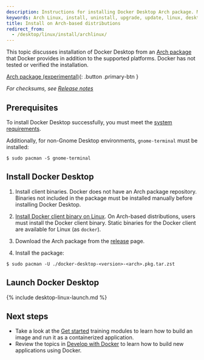 ```yaml
---
description: Instructions for installing Docker Desktop Arch package. Mostly meant for hackers who want to try out Docker Desktop on a variety of Arch-based distributions.
keywords: Arch Linux, install, uninstall, upgrade, update, linux, desktop, docker desktop, docker desktop for linux, dd4l
title: Install on Arch-based distributions
redirect_from:
  - /desktop/linux/install/archlinux/
---
```


This topic discusses installation of Docker Desktop from an [Arch package](https://desktop-stage.docker.com/linux/main/amd64/docker-desktop-4.19.0-x86_64.pkg.tar.zst?utm_source=docker&utm_medium=webreferral&utm_campaign=docs-driven-download-linux-amd64) that Docker provides in addition to the supported platforms. Docker has not tested or verified the installation.

[Arch package (experimental)](https://desktop.docker.com/linux/main/amd64/docker-desktop-4.19.0-x86_64.pkg.tar.zst?utm_source=docker&utm_medium=webreferral&utm_campaign=docs-driven-download-linux-amd64){: .button .primary-btn }

_For checksums, see [Release notes](../release-notes.md)_

## Prerequisites

To install Docker Desktop successfully, you must meet the [system requirements](linux-install.md#system-requirements).

Additionally, for non-Gnome Desktop environments, `gnome-terminal` must be installed:

```console
$ sudo pacman -S gnome-terminal
```

## Install Docker Desktop

1. Install client binaries. Docker does not have an Arch package repository. Binaries not included in the package must be installed manually before installing Docker Desktop.

2. [Install Docker client binary on Linux](../../engine/install/binaries.md#install-daemon-and-client-binaries-on-linux). On Arch-based distributions, users must install the Docker client binary.
   Static binaries for the Docker client are available for Linux (as `docker`).

3. Download the Arch package from the [release](../release-notes.md) page.

4. Install the package:

```console
$ sudo pacman -U ./docker-desktop-<version>-<arch>.pkg.tar.zst
```

## Launch Docker Desktop

{% include desktop-linux-launch.md %}

## Next steps

- Take a look at the [Get started](../../get-started/index.md) training modules to learn how to build an image and run it as a containerized application.
- Review the topics in [Develop with Docker](../../develop/index.md) to learn how to build new applications using Docker.

